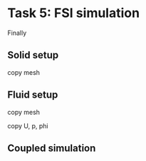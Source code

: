 # Task 5: FSI simulation

Finally

## Solid setup

copy mesh

## Fluid setup

copy mesh

copy U, p, phi

## Coupled simulation

